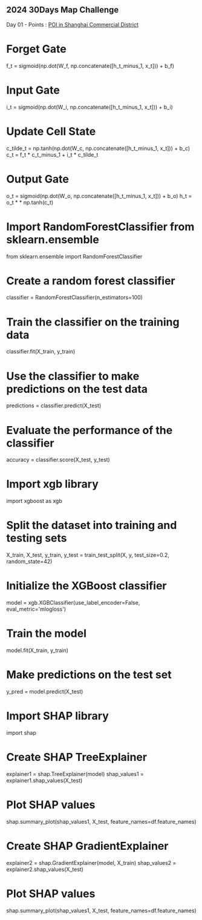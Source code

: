 ## **2024 30Days Map Challenge** ##

Day 01 - Points : [POI in Shanghai Commercial District](https://xupeitao.github.io/30DaysMapChallenge/Day01_ShanghaiPOIMap)


# Forget Gate
f_t = sigmoid(np.dot(W_f, np.concatenate([h_t_minus_1, x_t])) + b_f) 
# Input Gate
i_t = sigmoid(np.dot(W_i, np.concatenate([h_t_minus_1, x_t])) + b_i)  
# Update Cell State
c_tilde_t = np.tanh(np.dot(W_c, np.concatenate([h_t_minus_1, x_t])) + b_c) 
c_t = f_t * c_t_minus_1 + i_t * c_tilde_t 
# Output Gate
o_t = sigmoid(np.dot(W_o, np.concatenate([h_t_minus_1, x_t])) + b_o) h_t = o_t * * np.tanh(c_t)



# Import RandomForestClassifier from sklearn.ensemble
from sklearn.ensemble import RandomForestClassifier
# Create a random forest classifier
classifier = RandomForestClassifier(n_estimators=100)
# Train the classifier on the training data
classifier.fit(X_train, y_train)
# Use the classifier to make predictions on the test data
predictions = classifier.predict(X_test)
# Evaluate the performance of the classifier
accuracy = classifier.score(X_test, y_test)



# Import xgb library
import xgboost as xgb
# Split the dataset into training and testing sets
X_train, X_test, y_train, y_test = train_test_split(X, y, test_size=0.2, random_state=42)
# Initialize the XGBoost classifier
model = xgb.XGBClassifier(use_label_encoder=False, eval_metric='mlogloss')
# Train the model
model.fit(X_train, y_train)
# Make predictions on the test set
y_pred = model.predict(X_test)


# Import SHAP library
import shap
# Create SHAP TreeExplainer
explainer1 = shap.TreeExplainer(model)
shap_values1 = explainer1.shap_values(X_test)
# Plot SHAP values
shap.summary_plot(shap_values1, X_test, feature_names=df.feature_names)

# Create SHAP GradientExplainer
explainer2 = shap.GradientExplainer(model, X_train)
shap_values2 = explainer2.shap_values(X_test)
# Plot SHAP values
shap.summary_plot(shap_values1, X_test, feature_names=df.feature_names)
